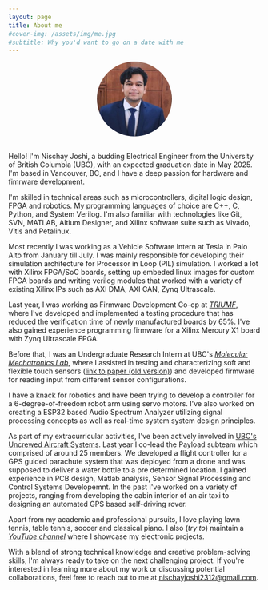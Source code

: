 ```yaml
---
layout: page
title: About me
#cover-img: /assets/img/me.jpg
#subtitle: Why you'd want to go on a date with me
---
```

<!---
Adding a picture of mine, but in round shape
-->
<img src="/assets/img/me.jpg" alt="Nischay Joshi" style="border-radius: 50%; width: 150px; height: 150px; object-fit: cover; display: block; margin-left: auto; margin-right: auto;"><br>

Hello! I'm Nischay Joshi, a budding Electrical Engineer from the University of British Columbia (UBC), with an expected graduation date in May 2025. I'm based in Vancouver, BC, and I have a deep passion for hardware and fimrware development.

I'm skilled in technical areas such as microcontrollers, digital logic design, FPGA and robotics. My programming languages of choice are C++, C, Python, and System Verilog. I'm also familiar with technologies like Git, SVN, MATLAB, Altium Designer, and Xilinx software suite such as Vivado, Vitis and Petalinux.

Most recently I was working as a Vehicle Software Intern at Tesla in Palo Alto from January till July. I was mainly responsible for developing their simulation architecture for Processor in Loop (PIL) simulation. I worked a lot with Xilinx FPGA/SoC boards, setting up embeded linux images for custom FPGA boards and writing verilog modules that worked with a variety of existing Xilinx IPs such as AXI DMA, AXI CAN, Zynq Ultrascale.

Last year, I was working as Firmware Development Co-op at [_TRIUMF_](https://www.triumf.ca/), where I've developed and implemented a testing procedure that has reduced the verification time of newly manufactured boards by 65%. I've also gained experience programming firmware for a Xilinx Mercury X1 board with Zynq Ultrascale FPGA.

Before that, I was an Undergraduate Research Intern at UBC's [_Molecular Mechatronics Lab_](https://mm.ece.ubc.ca/), where I assisted in testing and characterizing soft and flexible touch sensors ([link to paper (old version)](https://open.library.ubc.ca/media/stream/pdf/24/1.0402763/4)) and developed firmware for reading input from different sensor configurations.

I have a knack for robotics and have been trying to develop a controller for a 6-degree-of-freedom robot arm using servo motors. I've also worked on creating a ESP32 based Audio Spectrum Analyzer utilizing signal processing concepts as well as real-time system system design principles.

As part of my extracurricular activities, I've been actively involved in [UBC's Uncrewed Aircraft Systems](https://www.ubcuas.com/). Last year I co-lead the Payload subteam which comprised of around 25 members. We developed a flight controller for a GPS guided parachute system that was deployed from a drone and was supposed to deliver a water bottle to a pre determined location. I gained experience in PCB design, Matlab analysis, Sensor Signal Processing and Control Systems Developemnt. In the past I've worked on a variety of projects, ranging from developing the cabin interior of an air taxi to designing an automated GPS based self-driving rover.

Apart from my academic and professional pursuits, I love playing lawn tennis, table tennis, soccer and classical piano. I also (_try to_) maintain a [_YouTube channel_](https://www.youtube.com/channel/UCoLCzD3NYxd0RpYbESqbdjg) where I showcase my electronic projects.

With a blend of strong technical knowledge and creative problem-solving skills, I'm always ready to take on the next challenging project. If you're interested in learning more about my work or discussing potential collaborations, feel free to reach out to me at nischayjoshi2312@gmail.com.

